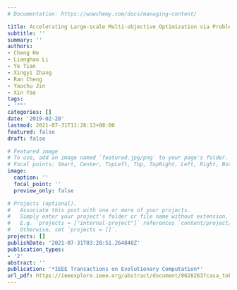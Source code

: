 ```yaml
---
# Documentation: https://wowchemy.com/docs/managing-content/

title: Accelerating Large-scale Multi-objective Optimization via Problem Reformulation
subtitle: ''
summary: ''
authors:
- Cheng He
- Lianghao Li
- Ye Tian
- Xingyi Zhang
- Ran Cheng
- Yaochu Jin
- Xin Yao
tags:
- '""'
categories: []
date: '2019-02-28'
lastmod: 2021-07-31T11:28:13+08:00
featured: false
draft: false

# Featured image
# To use, add an image named `featured.jpg/png` to your page's folder.
# Focal points: Smart, Center, TopLeft, Top, TopRight, Left, Right, BottomLeft, Bottom, BottomRight.
image:
  caption: ''
  focal_point: ''
  preview_only: false

# Projects (optional).
#   Associate this post with one or more of your projects.
#   Simply enter your project's folder or file name without extension.
#   E.g. `projects = ["internal-project"]` references `content/project/deep-learning/index.md`.
#   Otherwise, set `projects = []`.
projects: []
publishDate: '2021-07-31T03:28:51.264840Z'
publication_types:
- '2'
abstract: ''
publication: '*IEEE Transactions on Evolutionary Computation*'
url_pdf: https://ieeexplore.ieee.org/abstract/document/8628263?casa_token=Kxpi61-SdvoAAAAA:OSbI8qd98TKfaKRLc_uWrzP_fKL6MpCHeCWyadteNAs3zs83ISCoUaSNecaRR8vCUjWW0nI54jEL
---
```

